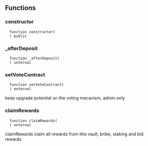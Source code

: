 


## Functions
### constructor
```solidity
  function constructor(
  ) public
```




### _afterDeposit
```solidity
  function _afterDeposit(
  ) internal
```




### setVoteContract
```solidity
  function setVoteContract(
  ) external
```
keep upgrade potential on the voting mecanism, admin only



### claimRewards
```solidity
  function claimRewards(
  ) external
```
claimRewards claim all rewards from this vault, bribe, staking and bid rewards



